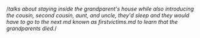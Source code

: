 /*talks about staying inside the grandparent's house while also introducing the cousin, second cousin, aunt, and uncle, they'd sleep and they would have to go to the next md known as firstvictims.md to learn that the grandparents died.*/